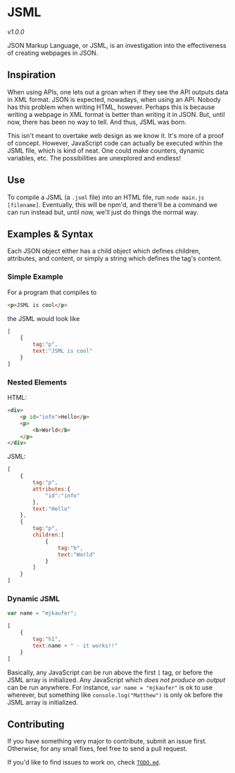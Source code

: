 # JSML

*v1.0.0*

JSON Markup Language, or JSML, is an investigation into the effectiveness of creating webpages in JSON.

## Inspiration

When using APIs, one lets out a groan when if they see the API outputs data in XML format. JSON is expected, nowadays, when using an API. Nobody has this problem when writing HTML, however. Perhaps this is because writing a webpage in XML format is better than writing it in JSON. But, until now, there has been no way to tell. And thus, JSML was born.

This isn't meant to overtake web design as we know it. It's more of a proof of concept. However, JavaScript code can actually be executed within the JSML file, which is kind of neat. One could make counters, dynamic variables, etc. The possibilities are unexplored and endless!

## Use

To compile a JSML (a `.jsml` file) into an HTML file, run `node main.js [filename]`. Eventually, this will be npm'd, and there'll be a command we can run instead but, until now, we'll just do things the normal way.

## Examples & Syntax

Each JSON object either has a child object which defines children, attributes, and content, or simply a string which defines the tag's content.

### Simple Example

For a program that compiles to

```HTML
<p>JSML is cool</p>
```

the JSML would look like

```JavaScript
[
	{
		tag:"p",
		text:"JSML is cool"
	}
]
```

### Nested Elements

HTML:

```HTML
<div>
	<p id="info">Hello</p>
	<p>
		<b>World</b>
	</p>
</div>
```

JSML:

```JavaScript
[
	{
		tag:"p",
		attributes:{
			"id":"info"
		},
		text:"Hello"
	},
	{
		tag:"p",
		children:[
			{
				tag:"b",
				text:"World"
			}
		]
	}
]
```

### Dynamic JSML

```JavaScript
var name = "mjkaufer";

[
	{
		tag:"h1",
		text:name + " - it works!!"
	}
]
```

Basically, any JavaScript can be run above the first `[` tag, or before the JSML array is initialized. Any JavaScript which *does not produce an output* can be run anywhere. For instance, `var name = "mjkaufer"` is ok to use wherever, but something like `console.log("Matthew")` is only ok before the JSML array is initialized.

## Contributing

If you have something very major to contribute, submit an issue first. Otherwise, for any small fixes, feel free to send a pull request.

If you'd like to find issues to work on, check [`TODO.md`](/TODO.md).
